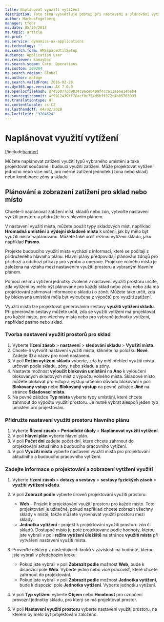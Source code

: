```yaml
---
title: Naplánovat využití vytížení
description: Toto téma vysvětluje postup při nastavení a plánování vytížení v určitém skladu.
author: MarkusFogelberg
manager: tfehr
ms.date: 05/26/2017
ms.topic: article
ms.prod: ''
ms.service: dynamics-ax-applications
ms.technology: ''
ms.search.form: WMSSpaceUtilSetup
audience: Application User
ms.reviewer: kamaybac
ms.search.scope: Core, Operations
ms.custom: 269384
ms.search.region: Global
ms.author: mafoge
ms.search.validFrom: 2016-02-28
ms.dyn365.ops.version: AX 7.0.0
ms.openlocfilehash: 87455077c69834c9ace6409f4cc611ae6e14beb4
ms.sourcegitcommit: 4f9912439ff78acf0c754d5bff972c4b85763093
ms.translationtype: HT
ms.contentlocale: cs-CZ
ms.lasthandoff: 04/02/2020
ms.locfileid: "3204624"
---
```

# <a name="schedule-load-utilization"></a>Naplánovat využití vytížení

[!include[banner](../includes/banner.md)]

Můžete naplánovat zatížení využití typů vybraného umístění a také projektovat současné i budoucí využití zatížení. Může projektovat vytížení jednoho nebo více míst, pro měrné zatížení jednotek (zóna nebo sklad) nebo kombinace zóny a skladu.

## <a name="schedule-and-view-the-load-for-a-warehouse-or-site"></a>Plánování a zobrazení zatížení pro sklad nebo místo

Chcete-li naplánovat zatížení míst, skladů nebo zón, vytvořte nastavení využití prostoru a přidružte ho s hlavním plánem.

V nastavení využití místa, můžete použít typy skladových míst, například **Hromadná umístění** a **výdejní skladové místo** k určení, jak by mělo být využití místa naplánováno. Můžete také určit režimu vytížení skladu, jako například **Pásmo**.

Projekte budoucího využití místa vychází z informací, které se počítají z přidruženého hlavního plánu. Hlavní plány předpovídají plánování zdrojů pro příchozí a odchozí příkazy pro výrobu a operace. Projekce volného místa je založena na vztahu mezi nastavením využití prostoru a vybraným hlavním plánem.

Pomocí režimu vytížení jednotky zvolené v nastavení využití prostoru určíte, zda vytížení by mělo být plánované pro každý sklad nebo zónu nebo zda má projektování zahrnovat informace o skladu i o zóně. Můžete také určit, zda by blokovaná umístění měla být vyloučena z výpočtů pro využití zatížení.

Využití místa lze projektovat generováním sestavy **využití vytížení skladu**. Při generování sestavy můžete určit, zda se využití vytížení má projektovat pro každé místo, pro všechny místa nebo pro vybrané jednotky vytížení, například pásmo nebo sklad.

### <a name="create-a-space-utilization-setup-for-a-warehouse"></a>Tvorba nastavení využití prostorů pro sklad

1. Vyberte **řízení zásob** \> **nastavení** \> **sledování skladu** \> **Využití místa**.
2. Chcete-li vytvořit nastavení využití místa, klikněte na položku **Nové**. Zadejte ID a název pro nové nastavení.
3. V poli **Režim vytížení skladu** vyberte, zda by měl přehled využití místa určován podle skladu, zóny, nebo skladu a zóny.
4. Nastavte možnost **vyloučit blokován umístění** na **Ano** k vyloučení blokovaných skladových míst z výpočtu volného místa. Skladové místo můžete blokovat pro vstup a výstup určením důvodu blokování v poli **Blokovaný vstup** nebo **Blokovaný výstup** na pevné záložce **Jiné** na stránce **Skladovací místa**.
5. Na pevné záložce **Typ místa** vyberte typy umístění, které chcete zahrnout do výpočtu využití prostoru. Je nutné vybrat alespoň jeden typ umístění pro projektování.

### <a name="associate-a-space-utilization-setup-with-a-master-plan"></a>Přidružte nastavení využití prostoru hlavního plánu

1. Vyberte **Řízení zásob** \> **Periodické úkoly** \> **Naplánovat využití vytížení**.
2. V poli **hlavní plán** vyberte hlavní plán.
3. V poli **Počet dní** zadejte počet dní, které chcete zahrnout do projektování aktuálního a budoucího pracovního vytížení.
4. V poli **Využití místa** vyberte nastavení využití místa pro projektování aktuálního a budoucího pracovního vytížení.

### <a name="specify-the-load-utilization-projection-and-view-information"></a>Zadejte informace o projektování a zobrazení vytížení využití

1. Vyberte **řízení zásob** \> **dotazy a sestavy** \> **sestavy fyzických zásob** \> **využití vytížení skladu**.
2. V poli **Zobrazit podle** vyberte úroveň projektování využití prostoru:

    - **Web** – Projekt k projektování využití prostoru pro každé místo. Toto projektování je užitečné, pokud například chcete zobrazit všechny sklady v místě, takže můžete vyrovnávat využití prostoru mezi sklady.
    - **Jednotka vytížení** – projekt k projektování využití prostoru zón či skladů. Dostupné místo je poté projektované podle hodnoty, kterou jste vybrali v poli **režim vytížení úložiště** na stránce **využití místa** při vytváření nastavení využití místa.

3. Proveďte některý z následujících kroků v závislosti na hodnotě, kterou jste vybrali v předchozím kroku:

    - Pokud jste vybrali v poli **Zobrazit podle** možnost **Web**, bude k dispozici pole **Web**. Vyberte jedno nebo více pracovišť, které chcete zahrnout do projektování.
    - Pokud jste vybrali v poli **Zobrazit podle** možnost **Jednotka vytížení**, bude k dispozici pole **Jednotka vytížení**. Vyberte jednotku vytížení.

4. V poli **Typ vytížení** vyberte **Objem** nebo **Hmotnost** pro označení provozní jednotky skladu, pro který se má projektovat prostor.
5. V poli **Nastavení využití prostoru** vyberte nastavení využití prostoru, na kterém by mělo být projektování založeno.
